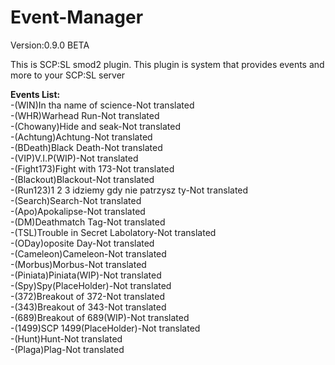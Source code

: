 # Event-Manager

Version:0.9.0 BETA

This is SCP:SL smod2 plugin.
This plugin is system that provides events and more to your SCP:SL server

**Events List:**
<br>-(WIN)In tha name of science-Not translated
<br>-(WHR)Warhead Run-Not translated
<br>-(Chowany)Hide and seak-Not translated
<br>-(Achtung)Achtung-Not translated
<br>-(BDeath)Black Death-Not translated
<br>-(VIP)V.I.P(WIP)-Not translated
<br>-(Fight173)Fight with 173-Not translated
<br>-(Blackout)Blackout-Not translated
<br>-(Run123)1 2 3 idziemy gdy nie patrzysz ty-Not translated
<br>-(Search)Search-Not translated
<br>-(Apo)Apokalipse-Not translated
<br>-(DM)Deathmatch Tag-Not translated
<br>-(TSL)Trouble in Secret Labolatory-Not translated
<br>-(ODay)oposite Day-Not translated
<br>-(Cameleon)Cameleon-Not translated
<br>-(Morbus)Morbus-Not translated
<br>-(Piniata)Piniata(WIP)-Not translated
<br>-(Spy)Spy(PlaceHolder)-Not translated
<br>-(372)Breakout of 372-Not translated
<br>-(343)Breakout of 343-Not translated
<br>-(689)Breakout of 689(WIP)-Not translated
<br>-(1499)SCP 1499(PlaceHolder)-Not translated
<br>-(Hunt)Hunt-Not translated
<br>-(Plaga)Plag-Not translated
